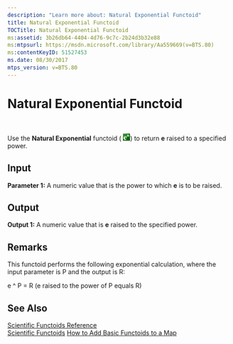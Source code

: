 ```yaml
---
description: "Learn more about: Natural Exponential Functoid"
title: Natural Exponential Functoid
TOCTitle: Natural Exponential Functoid
ms:assetid: 3b26db64-4404-4d76-9c7c-2b24d3b32e88
ms:mtpsurl: https://msdn.microsoft.com/library/Aa559669(v=BTS.80)
ms:contentKeyID: 51527453
ms.date: 08/30/2017
mtps_version: v=BTS.80
---
```


# Natural Exponential Functoid

 

Use the **Natural Exponential** functoid ( ![](images/Aa559669.10eb4753-35d8-4cce-a311-909a98157f9e(BTS.80).jpeg)) to return **e** raised to a specified power.

## Input

**Parameter 1:** A numeric value that is the power to which **e** is to be raised.

## Output

**Output 1:** A numeric value that is **e** raised to the specified power.

## Remarks

This functoid performs the following exponential calculation, where the input parameter is P and the output is R:

e ^ P = R (e raised to the power of P equals R)

## See Also

[Scientific Functoids Reference](scientific-functoids-reference.md)  
[Scientific Functoids](https://msdn.microsoft.com/library/aa546775\(v=bts.80\))  
[How to Add Basic Functoids to a Map](https://msdn.microsoft.com/library/aa560635\(v=bts.80\))

